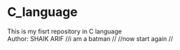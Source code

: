 # C_language
This is my fisrt repository in C language
<br>
Author: SHAIK ARIF
//i am a batman //
//now start again //
<br>